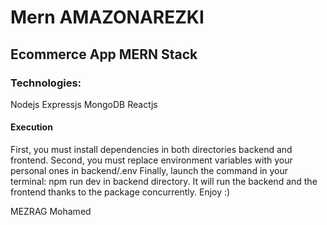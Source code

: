 # Mern AMAZONAREZKI

## Ecommerce App MERN Stack

### Technologies:

Nodejs
Expressjs
MongoDB
Reactjs

#### Execution

First, you must install dependencies in both directories backend and frontend.
Second, you must replace environment variables with your personal ones in backend/.env
Finally, launch the command in your terminal: npm run dev in backend directory. It will run the backend and the frontend thanks to the package concurrently.
Enjoy :)

MEZRAG Mohamed
